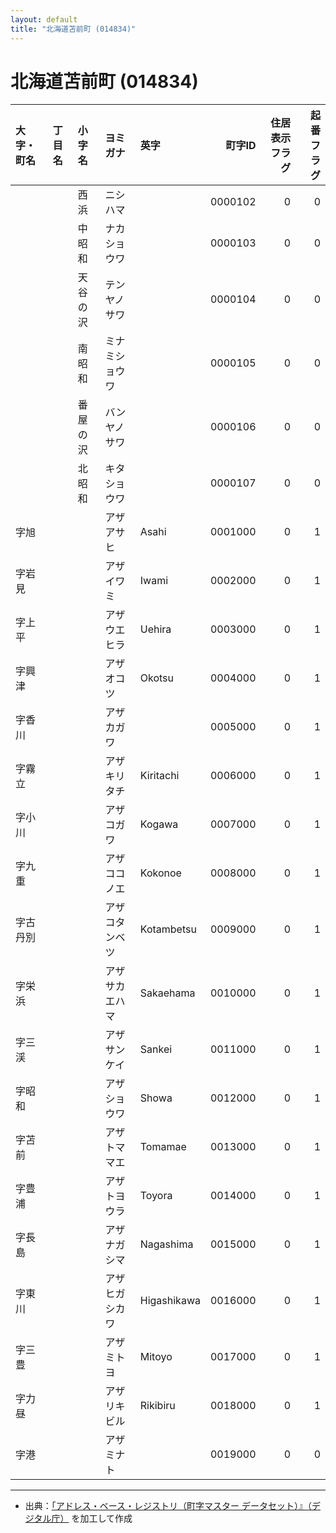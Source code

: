 ```yaml
---
layout: default
title: "北海道苫前町 (014834)"
---
```


# 北海道苫前町 (014834)

| 大字・町名 | 丁目名 | 小字名 | ヨミガナ | 英字 | 町字ID | 住居表示フラグ | 起番フラグ |
|:--------|:------|:------|:-----------------|:---------------------|--------:|----------:|--------:|
|  |  | 西浜 | ニシハマ |  | 0000102 | 0 | 0 |
|  |  | 中昭和 | ナカショウワ |  | 0000103 | 0 | 0 |
|  |  | 天谷の沢 | テンヤノサワ |  | 0000104 | 0 | 0 |
|  |  | 南昭和 | ミナミショウワ |  | 0000105 | 0 | 0 |
|  |  | 番屋の沢 | バンヤノサワ |  | 0000106 | 0 | 0 |
|  |  | 北昭和 | キタショウワ |  | 0000107 | 0 | 0 |
| 字旭 |  |  | アザアサヒ | Asahi | 0001000 | 0 | 1 |
| 字岩見 |  |  | アザイワミ | Iwami | 0002000 | 0 | 1 |
| 字上平 |  |  | アザウエヒラ | Uehira | 0003000 | 0 | 1 |
| 字興津 |  |  | アザオコツ | Okotsu | 0004000 | 0 | 1 |
| 字香川 |  |  | アザカガワ |  | 0005000 | 0 | 1 |
| 字霧立 |  |  | アザキリタチ | Kiritachi | 0006000 | 0 | 1 |
| 字小川 |  |  | アザコガワ | Kogawa | 0007000 | 0 | 1 |
| 字九重 |  |  | アザココノエ | Kokonoe | 0008000 | 0 | 1 |
| 字古丹別 |  |  | アザコタンベツ | Kotambetsu | 0009000 | 0 | 1 |
| 字栄浜 |  |  | アザサカエハマ | Sakaehama | 0010000 | 0 | 1 |
| 字三渓 |  |  | アザサンケイ | Sankei | 0011000 | 0 | 1 |
| 字昭和 |  |  | アザショウワ | Showa | 0012000 | 0 | 1 |
| 字苫前 |  |  | アザトママエ | Tomamae | 0013000 | 0 | 1 |
| 字豊浦 |  |  | アザトヨウラ | Toyora | 0014000 | 0 | 1 |
| 字長島 |  |  | アザナガシマ | Nagashima | 0015000 | 0 | 1 |
| 字東川 |  |  | アザヒガシカワ | Higashikawa | 0016000 | 0 | 1 |
| 字三豊 |  |  | アザミトヨ | Mitoyo | 0017000 | 0 | 1 |
| 字力昼 |  |  | アザリキビル | Rikibiru | 0018000 | 0 | 1 |
| 字港 |  |  | アザミナト |  | 0019000 | 0 | 0 |

---

- 出典：[「アドレス・ベース・レジストリ（町字マスター データセット）』（デジタル庁）](https://www.digital.go.jp/policies/base_registry_address/) を加工して作成